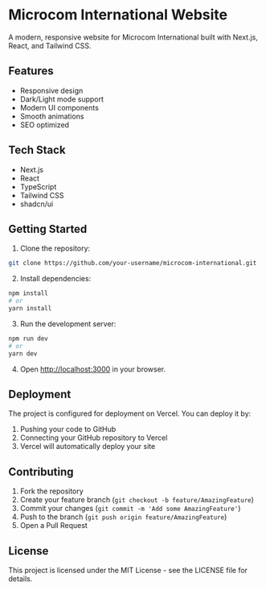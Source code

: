 # Microcom International Website

A modern, responsive website for Microcom International built with Next.js, React, and Tailwind CSS.

## Features

- Responsive design
- Dark/Light mode support
- Modern UI components
- Smooth animations
- SEO optimized

## Tech Stack

- Next.js
- React
- TypeScript
- Tailwind CSS
- shadcn/ui

## Getting Started

1. Clone the repository:
```bash
git clone https://github.com/your-username/microcom-international.git
```

2. Install dependencies:
```bash
npm install
# or
yarn install
```

3. Run the development server:
```bash
npm run dev
# or
yarn dev
```

4. Open [http://localhost:3000](http://localhost:3000) in your browser.

## Deployment

The project is configured for deployment on Vercel. You can deploy it by:

1. Pushing your code to GitHub
2. Connecting your GitHub repository to Vercel
3. Vercel will automatically deploy your site

## Contributing

1. Fork the repository
2. Create your feature branch (`git checkout -b feature/AmazingFeature`)
3. Commit your changes (`git commit -m 'Add some AmazingFeature'`)
4. Push to the branch (`git push origin feature/AmazingFeature`)
5. Open a Pull Request

## License

This project is licensed under the MIT License - see the LICENSE file for details.
